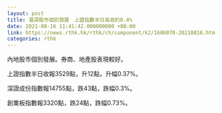 ```yaml
---
layout: post
title: 滬深股市個別發展　上證指數半日高收約0.4%
date: 2021-08-16 11:41:42.000000000 +08:00
link: https://news.rthk.hk/rthk/ch/component/k2/1606070-20210816.htm
categories: rthk
---
```


內地股市個別發展。券商、地產股表現較好。

上證指數半日收報3529點，升12點，升幅0.37%。

深證成份指數報14755點，跌43點，跌幅0.3%。

創業板指數報3320點，跌24點，跌幅0.73%。
